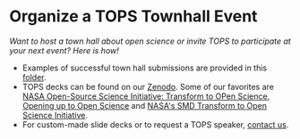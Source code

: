 # Organize a TOPS Townhall Event
*Want to host a town hall about open science or invite TOPS to participate at your next event? Here is how!*

- Examples of successful town hall submissions are provided in this [folder](/Organizing_OS_Activities/townhall).
- TOPS decks can be found on our [Zenodo](https://zenodo.org/communities/tops/?page=1&size=20). Some of our favorites are [NASA Open-Source Science Initiative: Transform to OPen Science](https://zenodo.org/record/5621674), [Opening up to Open Science](https://zenodo.org/record/6536834) and [NASA's SMD Transform to Open Science Initiative](https://zenodo.org/record/6543148/files/PitchDeck_YOOS_PUBLIC.pdf?download=1). 
- For custom-made slide decks or to request a TOPS speaker, [contact us](https://docs.google.com/forms/d/1XcjQU9vYyXAMmJFdB6H021PFypGYWbNKvNR_em5q2UY/edit).

